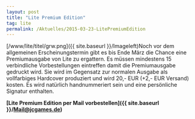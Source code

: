 ```yaml
---
layout: post
title: "Lite Premium Edition"
tag: lite
permalink: /Aktuelles/2015-03-23-LitePremiumEdition
---
```



[/www/lite/titel/grw.png]({{ site.baseurl }}/Imageleft)Noch vor dem allgemeinen Erscheinungstermin gibt es bis Ende März die Chance eine Premiumausgabe von Lite zu ergattern. Es müssen mindestens 15 verbindliche Vorbestellungen eintreffen damit die Premiumausgabe gedruckt wird. Sie wird im Gegensatz zur normalen Ausgabe als vollfarbiges Hardcover produziert und wird 20,- EUR (+2,- EUR Versand) kosten. Es wird natürlich handnummeriert sein und eine persönliche Signatur enthalten.

**[Lite Premium Edition per Mail vorbestellen]({{ site.baseurl }}/Mail@jcgames.de)**



